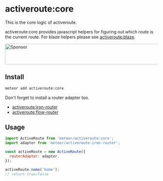 # activeroute:core

This is the core logic of activeroute.

activeroute:core provides javascript helpers for
figuring out which route is the current route.
For blaze helpers please see [activeroute:blaze].

<a target="_blank" rel="nofollow" href='https://app.codesponsor.io/link/n1D2X97JRsqcMiGrQVhHNMDy/meteor-activeroute/core'>
  <img alt='Sponsor' width='888' height='68' src='https://app.codesponsor.io/embed/n1D2X97JRsqcMiGrQVhHNMDy/meteor-activeroute/core.svg' />
</a>

## Install

```sh
meteor add activeroute:core
```

Don't forget to install a router adapter too.

* [activeroute:iron-router]
* [activeroute:flow-router]

## Usage

```js
import ActiveRoute from 'meteor/activeroute:core';
import adapter from 'meteor/activeroute:iron-router';

const activeRoute = new ActiveRoute({
  routerAdapter: adapter,
});

activeRoute.name('home');
// return true/false
```

[activeroute:blaze]: https://github.com/meteor-activeroute/blaze
[activeroute:flow-router]: https://github.com/meteor-activeroute/flow-router
[activeroute:iron-router]: https://github.com/meteor-activeroute/iron-router
